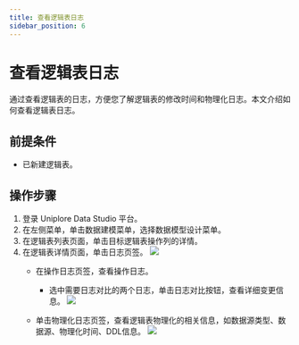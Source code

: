 ```yaml
---
title: 查看逻辑表日志
sidebar_position: 6
---
```


# 查看逻辑表日志
通过查看逻辑表的日志，方便您了解逻辑表的修改时间和物理化日志。本文介绍如何查看逻辑表日志。

## 前提条件
- 已新建逻辑表。

## 操作步骤
1. 登录 Uniplore Data Studio 平台。
2. 在左侧菜单，单击数据建模菜单，选择数据模型设计菜单。
3. 在逻辑表列表页面，单击目标逻辑表操作列的详情。
4. 在逻辑表详情页面，单击日志页签。
[![](https://uniplore-docs.oss-cn-chengdu.aliyuncs.com/datastudio/data-model/operation-log-tab.png)](https://uniplore-docs.oss-cn-chengdu.aliyuncs.com/datastudio/data-model/operation-log-tab.png)
    - 在操作日志页签，查看操作日志。
      - 选中需要日志对比的两个日志，单击日志对比按钮，查看详细变更信息。
      [![](https://uniplore-docs.oss-cn-chengdu.aliyuncs.com/datastudio/data-model/operation-log-change.png)](https://uniplore-docs.oss-cn-chengdu.aliyuncs.com/datastudio/data-model/operation-log-change.png)

    - 单击物理化日志页签，查看逻辑表物理化的相关信息，如数据源类型、数据源、物理化时间、DDL信息。
    [![](https://uniplore-docs.oss-cn-chengdu.aliyuncs.com/datastudio/data-model/materialization-log.png)](https://uniplore-docs.oss-cn-chengdu.aliyuncs.com/datastudio/data-model/materialization-log.png)